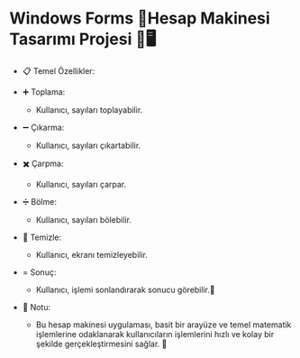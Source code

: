 # Windows Forms 🌟Hesap Makinesi Tasarımı Projesi 🧮🖥️

* 📋 Temel Özellikler:

* ➕ Toplama: 
   -  Kullanıcı, sayıları toplayabilir.

* ➖ Çıkarma: 
   - Kullanıcı, sayıları çıkartabilir.

* ✖️ Çarpma: 
   - Kullanıcı, sayıları çarpar.
     
 * ➗ Bölme: 
   - Kullanıcı, sayıları bölebilir.
  
* 🔄 Temizle:
   - Kullanıcı, ekranı temizleyebilir.

* = Sonuç:
   - Kullanıcı, işlemi sonlandırarak sonucu görebilir.📑
     
* 📝 Notu:
  - Bu hesap makinesi uygulaması, basit bir arayüze ve temel matematik işlemlerine odaklanarak kullanıcıların işlemlerini hızlı ve kolay bir şekilde gerçekleştirmesini sağlar. 🎯

     

     
      
